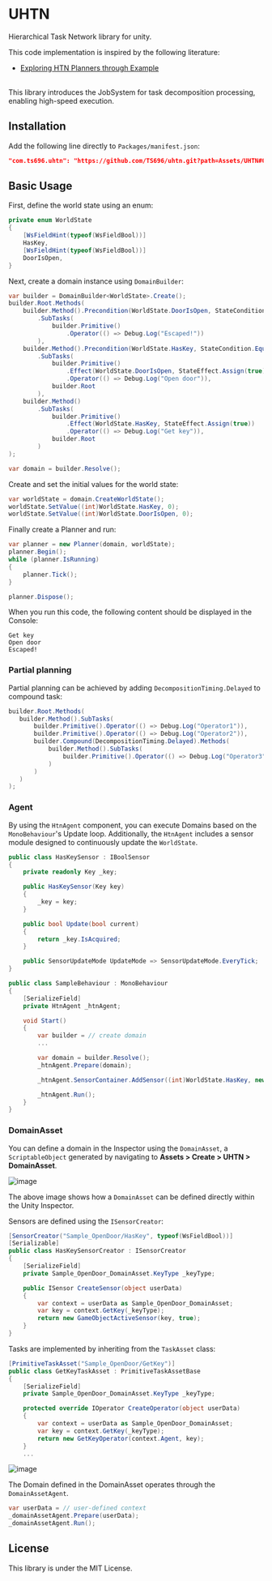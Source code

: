 # UHTN
Hierarchical Task Network library for unity.

This code implementation is inspired by the following literature:
- [Exploring HTN Planners through Example](http://www.gameaipro.com/GameAIPro/GameAIPro_Chapter12_Exploring_HTN_Planners_through_Example.pdf)

<br>
This library introduces the JobSystem for task decomposition processing, enabling high-speed execution.

## Installation
Add the following line directly to `Packages/manifest.json`:
```json
"com.ts696.uhtn": "https://github.com/TS696/uhtn.git?path=Assets/UHTN#0.1.4"
```

## Basic Usage
First, define the world state using an enum:
```csharp
private enum WorldState 
{
    [WsFieldHint(typeof(WsFieldBool))]
    HasKey,
    [WsFieldHint(typeof(WsFieldBool))]
    DoorIsOpen,
}
```
Next, create a domain instance using `DomainBuilder`:
```csharp
var builder = DomainBuilder<WorldState>.Create();
builder.Root.Methods(
    builder.Method().Precondition(WorldState.DoorIsOpen, StateCondition.Equal(true))
        .SubTasks(
            builder.Primitive()
                .Operator(() => Debug.Log("Escaped!"))
        ),
    builder.Method().Precondition(WorldState.HasKey, StateCondition.Equal(true))
        .SubTasks(
            builder.Primitive()
                .Effect(WorldState.DoorIsOpen, StateEffect.Assign(true))
                .Operator(() => Debug.Log("Open door")),
            builder.Root
        ),
    builder.Method()
        .SubTasks(
            builder.Primitive()
                .Effect(WorldState.HasKey, StateEffect.Assign(true))
                .Operator(() => Debug.Log("Get key")),
            builder.Root
        )
);

var domain = builder.Resolve();
```

Create and set the initial values for the world state:
```csharp
var worldState = domain.CreateWorldState();
worldState.SetValue((int)WorldState.HasKey, 0);
worldState.SetValue((int)WorldState.DoorIsOpen, 0);
```

Finally create a Planner and run:
```csharp
var planner = new Planner(domain, worldState);
planner.Begin();
while (planner.IsRunning)
{
    planner.Tick();
}

planner.Dispose();
```

When you run this code, the following content should be displayed in the Console:
```
Get key
Open door
Escaped!
```

### Partial planning
Partial planning can be achieved by adding `DecompositionTiming.Delayed` to compound task:
```csharp
builder.Root.Methods(
   builder.Method().SubTasks(
       builder.Primitive().Operator(() => Debug.Log("Operator1")),
       builder.Primitive().Operator(() => Debug.Log("Operator2")),
       builder.Compound(DecompositionTiming.Delayed).Methods(
           builder.Method().SubTasks(
               builder.Primitive().Operator(() => Debug.Log("Operator3"))
           )
       )
   )
);
```
### Agent
By using the `HtnAgent` component, you can execute Domains based on the `MonoBehaviour`'s Update loop. Additionally, the `HtnAgent` includes a sensor module designed to continuously update the `WorldState`.

```csharp
public class HasKeySensor : IBoolSensor
{
    private readonly Key _key;

    public HasKeySensor(Key key)
    {
        _key = key;
    }

    public bool Update(bool current)
    {
        return _key.IsAcquired;
    }

    public SensorUpdateMode UpdateMode => SensorUpdateMode.EveryTick;
}
```

```csharp
public class SampleBehaviour : MonoBehaviour
{
    [SerializeField]
    private HtnAgent _htnAgent;

    void Start()
    {
        var builder = // create domain
        ...

        var domain = builder.Resolve();
        _htnAgent.Prepare(domain);

        _htnAgent.SensorContainer.AddSensor((int)WorldState.HasKey, new HasKeySensor(_key));

        _htnAgent.Run();
    }
}
```

### DomainAsset
You can define a domain in the Inspector using the `DomainAsset`, a `ScriptableObject` generated by navigating to **Assets > Create > UHTN > DomainAsset**.

![image](https://github.com/user-attachments/assets/2dc009f4-912f-4209-bd9e-95cd196a5228)

The above image shows how a `DomainAsset` can be defined directly within the Unity Inspector.

Sensors are defined using the `ISensorCreator`:
```csharp
[SensorCreator("Sample_OpenDoor/HasKey", typeof(WsFieldBool))]
[Serializable]
public class HasKeySensorCreator : ISensorCreator
{
    [SerializeField]
    private Sample_OpenDoor_DomainAsset.KeyType _keyType;

    public ISensor CreateSensor(object userData)
    {
        var context = userData as Sample_OpenDoor_DomainAsset;
        var key = context.GetKey(_keyType);
        return new GameObjectActiveSensor(key, true);
    }
}
```

Tasks are implemented by inheriting from the `TaskAsset` class:
```csharp
[PrimitiveTaskAsset("Sample_OpenDoor/GetKey")]
public class GetKeyTaskAsset : PrimitiveTaskAssetBase
{
    [SerializeField]
    private Sample_OpenDoor_DomainAsset.KeyType _keyType;

    protected override IOperator CreateOperator(object userData)
    {
        var context = userData as Sample_OpenDoor_DomainAsset;
        var key = context.GetKey(_keyType);
        return new GetKeyOperator(context.Agent, key);
    }
    ...
```
![image](https://github.com/user-attachments/assets/03bffb3e-b70f-404d-85d9-04bbbd06cb05)

The Domain defined in the DomainAsset operates through the `DomainAssetAgent`.
 ```csharp
 var userData = // user-defined context
 _domainAssetAgent.Prepare(userData);
 _domainAssetAgent.Run();
``` 
## License
This library is under the MIT License.
